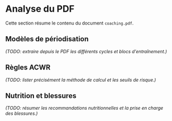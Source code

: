 # Analyse du PDF

Cette section résume le contenu du document `coaching.pdf`.

## Modèles de périodisation

*(TODO: extraire depuis le PDF les différents cycles et blocs d'entraînement.)*

## Règles ACWR

*(TODO: lister précisément la méthode de calcul et les seuils de risque.)*

## Nutrition et blessures

*(TODO: résumer les recommandations nutritionnelles et la prise en charge des blessures.)*
